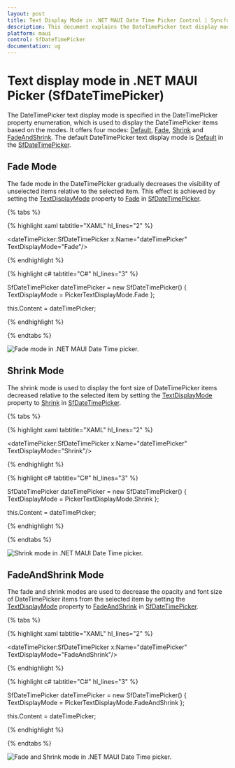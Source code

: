 ```yaml
---
layout: post
title: Text Display Mode in .NET MAUI Date Time Picker Control | Syncfusion<sup>&reg;</sup>
description: This document explains the DateTimePicker text display mode in Syncfusion<sup>&reg;</sup> .NET MAUI Date Time Picker (SfDateTimePicker) control and its basic features.
platform: maui
control: SfDateTimePicker
documentation: ug
---
```


# Text display mode in .NET MAUI Picker (SfDateTimePicker)

The DateTimePicker text display mode is specified in the DateTimePicker property enumeration, which is used to display the DateTimePicker items based on the modes. It offers four modes: [Default](https://help.syncfusion.com/cr/maui/Syncfusion.Maui.Picker.PickerTextDisplayMode.html#Syncfusion_Maui_Picker_PickerTextDisplayMode_Default), [Fade](https://help.syncfusion.com/cr/maui/Syncfusion.Maui.Picker.PickerTextDisplayMode.html#Syncfusion_Maui_Picker_PickerTextDisplayMode_Fade), [Shrink](https://help.syncfusion.com/cr/maui/Syncfusion.Maui.Picker.PickerTextDisplayMode.html#Syncfusion_Maui_Picker_PickerTextDisplayMode_Shrink) and [FadeAndShrink](https://help.syncfusion.com/cr/maui/Syncfusion.Maui.Picker.PickerTextDisplayMode.html#Syncfusion_Maui_Picker_PickerTextDisplayMode_FadeAndShrink). The default DateTimePicker text display mode is [Default](https://help.syncfusion.com/cr/maui/Syncfusion.Maui.Picker.PickerTextDisplayMode.html#Syncfusion_Maui_Picker_PickerTextDisplayMode_Default) in the [SfDateTimePicker](https://help.syncfusion.com/cr/maui/Syncfusion.Maui.Picker.SfDateTimePicker.html).

## Fade Mode

The fade mode in the DateTimePicker gradually decreases the visibility of unselected items relative to the selected item. This effect is achieved by setting the [TextDisplayMode](https://help.syncfusion.com/cr/maui/Syncfusion.Maui.Picker.PickerBase.html#Syncfusion_Maui_Picker_PickerBase_TextDisplayMode) property to [Fade](https://help.syncfusion.com/cr/maui/Syncfusion.Maui.Picker.PickerTextDisplayMode.html#Syncfusion_Maui_Picker_PickerTextDisplayMode_Fade) in [SfDateTimePicker](https://help.syncfusion.com/cr/maui/Syncfusion.Maui.Picker.SfDateTimePicker.html).

{% tabs %}

{% highlight xaml tabtitle="XAML" hl_lines="2" %}

<dateTimePicker:SfDateTimePicker x:Name="dateTimePicker"
                 TextDisplayMode="Fade"/>

{% endhighlight %}

{% highlight c# tabtitle="C#" hl_lines="3" %}

SfDateTimePicker dateTimePicker = new SfDateTimePicker()
{
    TextDisplayMode = PickerTextDisplayMode.Fade
};

this.Content = dateTimePicker;

{% endhighlight %}

{% endtabs %}

![Fade mode in .NET MAUI Date Time picker.](images/text-display-mode/date-time-picker-fade.png)

## Shrink Mode

The shrink mode is used to display the font size of DateTimePicker items decreased relative to the selected item by setting the [TextDisplayMode](https://help.syncfusion.com/cr/maui/Syncfusion.Maui.Picker.PickerBase.html#Syncfusion_Maui_Picker_PickerBase_TextDisplayMode) property to [Shrink](https://help.syncfusion.com/cr/maui/Syncfusion.Maui.Picker.PickerTextDisplayMode.html#Syncfusion_Maui_Picker_PickerTextDisplayMode_Shrink) in [SfDateTimePicker](https://help.syncfusion.com/cr/maui/Syncfusion.Maui.Picker.SfDateTimePicker.html).

{% tabs %}

{% highlight xaml tabtitle="XAML" hl_lines="2" %}

<dateTimePicker:SfDateTimePicker x:Name="dateTimePicker"
                 TextDisplayMode="Shrink"/>

{% endhighlight %}

{% highlight c# tabtitle="C#" hl_lines="3" %}

SfDateTimePicker dateTimePicker = new SfDateTimePicker()
{
    TextDisplayMode = PickerTextDisplayMode.Shrink
};

this.Content = dateTimePicker;

{% endhighlight %}

{% endtabs %}

![Shrink mode in .NET MAUI Date Time picker.](images/text-display-mode/date-time-picker-shrink.png)

## FadeAndShrink Mode

The fade and shrink modes are used to decrease the opacity and font size of DateTimePicker items from the selected item by setting the [TextDisplayMode](https://help.syncfusion.com/cr/maui/Syncfusion.Maui.Picker.PickerBase.html#Syncfusion_Maui_Picker_PickerBase_TextDisplayMode) property to [FadeAndShrink](https://help.syncfusion.com/cr/maui/Syncfusion.Maui.Picker.PickerTextDisplayMode.html#Syncfusion_Maui_Picker_PickerTextDisplayMode_FadeAndShrink) in [SfDateTimePicker](https://help.syncfusion.com/cr/maui/Syncfusion.Maui.Picker.SfDateTimePicker.html).

{% tabs %}

{% highlight xaml tabtitle="XAML" hl_lines="2" %}

<dateTimePicker:SfDateTimePicker x:Name="dateTimePicker"
                 TextDisplayMode="FadeAndShrink"/>

{% endhighlight %}

{% highlight c# tabtitle="C#" hl_lines="3" %}

SfDateTimePicker dateTimePicker = new SfDateTimePicker()
{
    TextDisplayMode = PickerTextDisplayMode.FadeAndShrink
};

this.Content = dateTimePicker;

{% endhighlight %}

{% endtabs %}

![Fade and Shrink mode in .NET MAUI Date Time picker.](images/text-display-mode/date-time-picker-fade-shrink.png)
